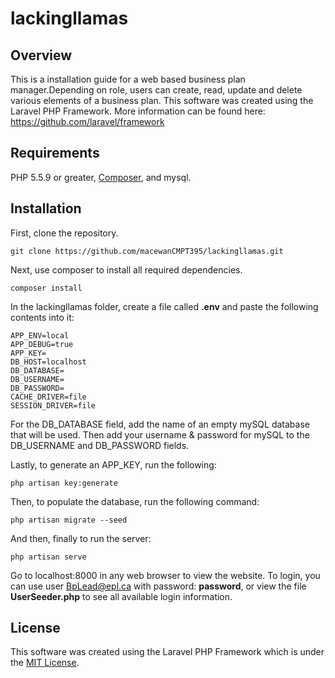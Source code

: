 # lackingllamas

## Overview

This is a installation guide for a web based business plan manager.Depending on role, users can create, read, update and delete various elements of a business plan. This software was created using the Laravel PHP Framework. More information can be found here: https://github.com/laravel/framework

## Requirements

PHP 5.5.9 or greater, [Composer](https://getcomposer.org/doc/00-intro.md), and mysql.

## Installation

First, clone the repository.

    git clone https://github.com/macewanCMPT395/lackingllamas.git

Next, use composer to install all required dependencies.

    composer install

In the lackingllamas folder, create a file called **.env** and paste the following contents into it:

    APP_ENV=local
    APP_DEBUG=true
    APP_KEY=
    DB_HOST=localhost
    DB_DATABASE=
    DB_USERNAME=
    DB_PASSWORD=
    CACHE_DRIVER=file
    SESSION_DRIVER=file

For the DB_DATABASE field, add the name of an empty mySQL database that will be used. Then add your username & password for mySQL to the DB_USERNAME and DB_PASSWORD fields.

Lastly, to generate an APP_KEY, run the following:

    php artisan key:generate
    
Then, to populate the database, run the following command:

    php artisan migrate --seed
    
And then, finally to run the server:

    php artisan serve

Go to localhost:8000 in any web browser to view the website. To login, you can use user BpLead@epl.ca with password: **password**, or view the file **UserSeeder.php** to see all available login information.

## License

This software was created using the Laravel PHP Framework which is under the [MIT License](https://opensource.org/licenses/MIT).
